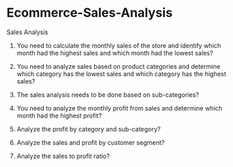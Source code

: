 # Ecommerce-Sales-Analysis
Sales Analysis

1. You need to calculate the monthly sales of the store and identify which month had the 
highest sales and which month had the lowest sales?

3. You need to analyze sales based on product categories and determine which category has 
the lowest sales and which category has the highest sales?

5. The sales analysis needs to be done based on sub-categories?

6. You need to analyze the monthly profit from sales and determine which month had the 
highest profit?

7. Analyze the profit by category and sub-category?

8. Analyze the sales and profit by customer segment?

9. Analyze the sales to profit ratio?
